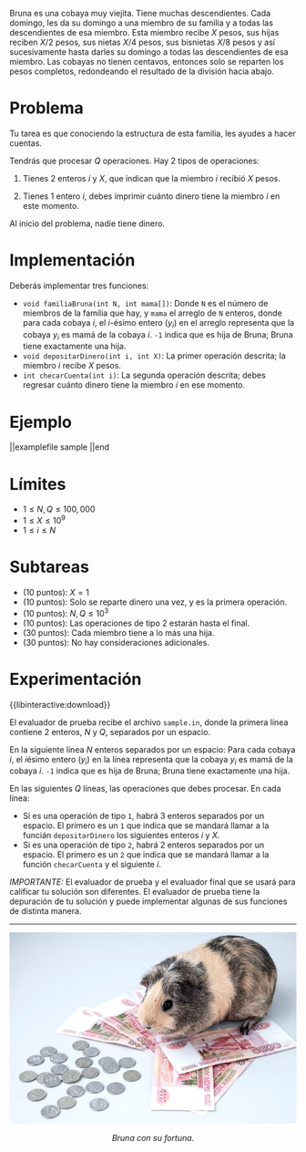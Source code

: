 Bruna es una cobaya muy viejita. Tiene muchas descendientes. Cada domingo, les da su domingo a una miembro de su familia y a todas las descendientes de esa miembro. Esta miembro recibe $X$ pesos, sus hijas reciben $X/2$ pesos, sus nietas $X/4$ pesos, sus bisnietas $X/8$ pesos y así sucesivamente hasta darles su domingo a todas las descendientes de esa miembro. Las cobayas no tienen centavos, entonces solo se reparten los pesos completos, redondeando el resultado de la división hacia abajo.

# Problema

Tu tarea es que conociendo la estructura de esta familia, les ayudes a hacer cuentas.

Tendrás que procesar $Q$ operaciones. Hay 2 tipos de operaciones:

1. Tienes 2 enteros $i$ y $X$, que indican que la miembro $i$ recibió $X$ pesos.

2. Tienes 1 entero $i$, debes imprimir cuánto dinero tiene la miembro $i$ en este momento.

Al inicio del problema, nadie tiene dinero.

# Implementación

Deberás implementar tres funciones:

- `void familiaBruna(int N, int mama[])`: Donde `N` es el número de miembros de la familia que hay, y `mama` el arreglo de `N` enteros, donde para cada cobaya $i$, el $i$-ésimo entero ($y_i$) en el arreglo representa que la cobaya $y_i$ es mamá de la cobaya $i$. `-1` indica que es hija de Bruna; Bruna tiene exactamente una hija.
- `void depositarDinero(int i, int X)`: La primer operación descrita; la miembro $i$ recibe $X$ pesos.
- `int checarCuenta(int i)`: La segunda operación descrita; debes regresar cuánto dinero tiene la miembro $i$ en ese momento.

# Ejemplo

||examplefile
sample
||end

# Límites

- $1 \leq N,Q \leq 100,000$
- $1 \leq X \leq 10^9$
- $1 \leq i \leq N$

# Subtareas

- (10 puntos): $X = 1$
- (10 puntos): Solo se reparte dinero una vez, y es la primera operación.
- (10 puntos): $N,Q \leq 10^3$
- (10 puntos): Las operaciones de tipo 2 estarán hasta el final.
- (30 puntos): Cada miembro tiene a lo más una hija.
- (30 puntos): No hay consideraciones adicionales.

# Experimentación

{{libinteractive:download}}

El evaluador de prueba recibe el archivo `sample.in`, donde la primera línea contiene 2 enteros, $N$ y $Q$, separados por un espacio.

En la siguiente línea $N$ enteros separados por un espacio: Para cada cobaya $i$, el $i$ésimo entero ($y_i$) en la línea representa que la cobaya $y_i$ es mamá de la cobaya $i$. `-1` indica que es hija de Bruna; Bruna tiene exactamente una hija.

En las siguientes $Q$ líneas, las operaciones que debes procesar. En cada línea:

- Si es una operación de tipo `1`, habrá 3 enteros separados por un espacio. El primero es un `1` que indica que se mandará llamar a la funcián `depositarDinero` los siguientes enteros $i$ y $X$.
- Si es una operación de tipo `2`, habrá 2 enteros separados por un espacio. El primero es un `2` que indica que se mandará llamar a la función `checarCuenta` y el siguiente $i$.

_IMPORTANTE:_ El evaluador de prueba y el evaluador final que se usará para calificar tu solución son diferentes. El evaluador de prueba tiene la depuración de tu solución y puede implementar algunas de sus funciones de distinta manera.

---

![](inversiones.jpeg)

<figcaption align = "center"><i>Bruna con su fortuna.</i></figcaption>
